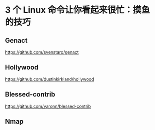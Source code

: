# 3 个 Linux 命令让你看起来很忙：摸鱼的技巧

## Genact

https://github.com/svenstaro/genact

## Hollywood

https://github.com/dustinkirkland/hollywood

## Blessed-contrib

https://github.com/yaronn/blessed-contrib

## Nmap
